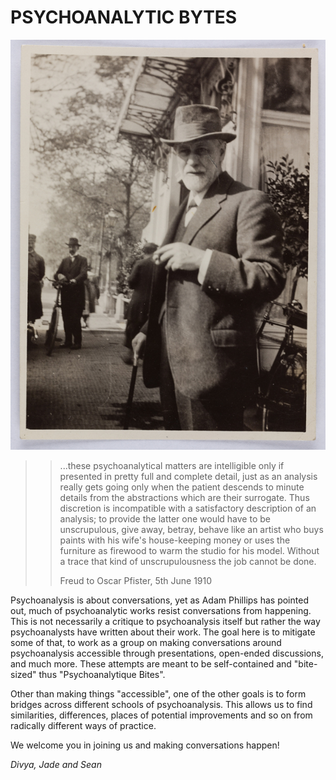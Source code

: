 # PSYCHOANALYTIC BYTES

![Freud at IPA Congress 1920, Netherlands.](./img/in24.jpg "margin Freud")

>> ...these psychoanalytical matters are intelligible only if presented in pretty full and complete detail, just as an analysis really gets going only when the patient descends to minute details from the abstractions which are their surrogate. Thus discretion is incompatible with a satisfactory description of an analysis;  to provide the latter one would have to be unscrupulous, give away, betray, behave like an artist who buys paints with his wife's house-keeping money or uses the furniture as firewood to warm the studio for his model. Without a trace that kind of unscrupulousness the job cannot be done. 
>><footer>Freud to Oscar Pfister, 5th June 1910</footer>


Psychoanalysis is about conversations, yet as Adam Phillips has pointed out, much of psychoanalytic works resist conversations from happening. This is not necessarily a critique to psychoanalysis itself but rather the way psychoanalysts have written about their work. The goal here is to mitigate some of that, to work as a group on making conversations around psychoanalysis accessible through presentations, open-ended discussions, and much more. These attempts are meant to be self-contained and "bite-sized" thus "Psychoanalytique Bites".

Other than making things "accessible", one of the other goals is to form bridges across different schools of psychoanalysis. This allows us to find similarities, differences, places of potential improvements and so on from radically different ways of practice.

We welcome you in joining us and making conversations happen!

*Divya, Jade and Sean*
